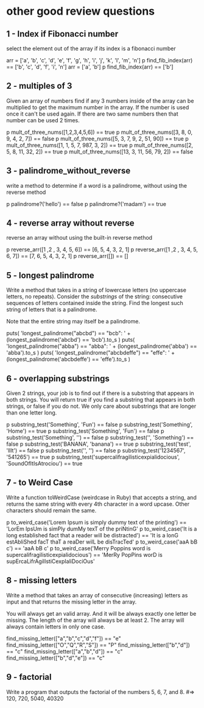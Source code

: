 # other good review questions

## 1 - Index if Fibonacci number
select the element out of the array if its index is a fibonacci number


arr = ['a', 'b', 'c', 'd', 'e', 'f', 'g', 'h', 'i', 'j', 'k', 'l', 'm', 'n']
p find_fib_index(arr) == ['b', 'c', 'd', 'f', 'i', 'n']
arr = ['a', 'b']
p find_fib_index(arr) == ['b']

## 2 - multiples of 3
Given an array of numbers find if any 3 numbers inside of the array
can be multiplied to get the maximum number in the array.
If the number is used once it can't be used again. If there are two same
numbers then that number can be used 2 times.

p mult_of_three_nums([1,2,3,4,5,6]) == true
p mult_of_three_nums([3, 8, 0, 9, 4, 2, 7]) == false
p mult_of_three_nums([5, 3, 7, 9, 2, 51, 90]) == true
p mult_of_three_nums([1, 1, 5, 7, 987, 3, 2]) == true
p mult_of_three_nums([2, 5, 8, 11, 32, 2]) == true
p mult_of_three_nums([13, 3, 11, 56, 79, 2]) == false

## 3 - palindrome_without_reverse

write a method to determine if a word is a palindrome, without using the
reverse method

p palindrome?('hello') == false
p palindrome?('madam') == true

## 4 - reverse array without reverse
reverse an array without using the built-in reverse method

p reverse_arr([1 ,2 , 3, 4, 5, 6]) == [6, 5, 4, 3, 2, 1]
p reverse_arr([1 ,2 , 3, 4, 5, 6, 7]) == [7, 6, 5, 4, 3, 2, 1]
p reverse_arr([]) == []

## 5 - longest palindrome
Write a method that takes in a string of lowercase letters (no
uppercase letters, no repeats). Consider the *substrings* of the
string: consecutive sequences of letters contained inside the string.
Find the longest such string of letters that is a palindrome.

Note that the entire string may itself be a palindrome.

puts(
  'longest_palindrome("abcbd") == "bcb": ' +
  (longest_palindrome('abcbd') == 'bcb').to_s
)
puts(
  'longest_palindrome("abba") == "abba": ' +
  (longest_palindrome('abba') == 'abba').to_s
)
puts(
  'longest_palindrome("abcbdeffe") == "effe": ' +
  (longest_palindrome('abcbdeffe') == 'effe').to_s
)

## 6 - overlapping substrings
Given 2 strings, your job is to find out if there is a substring
that appears in both strings. You will return true if you find a
substring that appears in both strings, or false if you do not.
We only care about substrings that are longer than one letter long.

p substring_test('Something', 'Fun') == false
p substring_test('Something', 'Home') == true
p substring_test('Something', 'Fun') == false
p substring_test('Something', '') == false
p substring_test('', 'Something') == false
p substring_test('BANANA', 'banana') == true
p substring_test('test', 'lllt') == false
p substring_test('', '') == false
p substring_test('1234567', '541265') == true
p substring_test('supercalifragilisticexpialidocious', 'SoundOfItIsAtrociou') == true

## 7 - to Weird Case
Write a function toWeirdCase (weirdcase in Ruby) that accepts a string, and
returns the same string
with every 4th character in a word upcase. Other characters should remain the
same.

p to_weird_case('Lorem Ipsum is simply dummy text of the printing') == 'LorEm IpsUm is simPly dumMy texT of the priNtinG'
p to_weird_case('It is a long established fact that a reader will be distracted') == 'It is a lonG estAbliShed facT thaT a reaDer wilL be disTracTed'
p to_weird_case('aaA bB c') == 'aaA bB c'
p to_weird_case('Merry Poppins word is supercalifragilisticexpialidocious') == 'MerRy PopPins worD is supErcaLifrAgilIstiCexpIaliDociOus'


## 8 - missing letters
Write a method that takes an array of consecutive (increasing) letters as input and that returns the missing letter in the array.

You will always get an valid array. And it will be always exactly one letter be missing. The length of the array will always be at least 2.
The array will always contain letters in only one case.

find_missing_letter(["a","b","c","d","f"]) == "e"
find_missing_letter(["O","Q","R","S"]) == "P"
find_missing_letter(["b","d"]) == "c"
find_missing_letter(["a","b","d"]) == "c"
find_missing_letter(["b","d","e"]) == "c"

## 9 - factorial
Write a program that outputs the factorial of the numbers 5, 6, 7, and 8.
#=> 120, 720, 5040, 40320